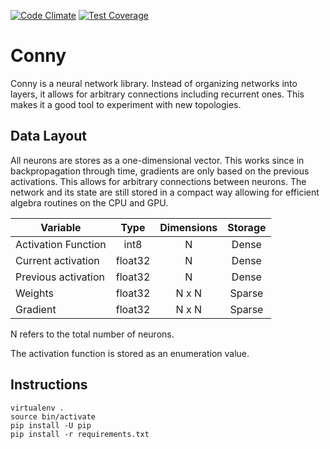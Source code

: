 [![Code Climate][1]][2]
[![Test Coverage][3]][4]

[1]: https://codeclimate.com/github/danijar/conny/badges/gpa.svg
[2]: https://codeclimate.com/github/danijar/conny
[3]: https://codeclimate.com/github/danijar/conny/badges/coverage.svg
[4]: https://codeclimate.com/github/danijar/conny/coverage

Conny
=====

Conny is a neural network library. Instead of organizing networks into layers,
it allows for arbitrary connections including recurrent ones. This makes it a
good tool to experiment with new topologies.

Data Layout
-----------

All neurons are stores as a one-dimensional vector. This works since in
backpropagation through time, gradients are only based on the previous
activations. This allows for arbitrary connections between neurons. The network
and its state are still stored in a compact way allowing for efficient algebra
routines on the CPU and GPU.

|       Variable      |   Type  | Dimensions | Storage |
| ------------------- | :-----: | :--------: | :-----: |
| Activation Function |   int8  |     N      |  Dense  |
| Current activation  | float32 |     N      |  Dense  |
| Previous activation | float32 |     N      |  Dense  |
| Weights             | float32 |   N x N    |  Sparse |
| Gradient            | float32 |   N x N    |  Sparse |

N refers to the total number of neurons.

The activation function is stored as an enumeration value.

Instructions
------------

```
virtualenv .
source bin/activate
pip install -U pip
pip install -r requirements.txt
```
